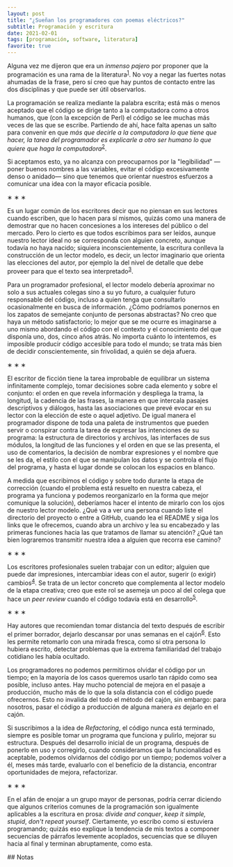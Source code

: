 ```yaml
---
layout: post
title: "¿Sueñan los programadores con poemas eléctricos?"
subtitle: Programación y escritura
date: 2021-02-01
tags: [programación, software, literatura]
favorite: true
---
```


Alguna vez me dijeron que era un *inmenso pajero* por proponer que la programación es una rama de la literatura<sup><a id="fnr.1" class="footref" href="#fn.1" role="doc-backlink">1</a></sup>. No voy a negar las fuertes notas ahumadas de la frase, pero sí creo que hay puntos de contacto entre las dos disciplinas y que puede ser útil observarlos.

La programación se realiza mediante la palabra escrita; está más o menos aceptado que el código se dirige tanto a la computadora como a otros humanos, que (con la excepción de Perl) el código se lee muchas más veces de las que se escribe. Partiendo de ahí, hace falta apenas un salto para convenir en que *más que decirle a la computadora lo que tiene que hacer, la tarea del programador es explicarle a otro ser humano lo que quiere que haga la computadora*<sup><a id="fnr.2" class="footref" href="#fn.2" role="doc-backlink">2</a></sup>.

Si aceptamos esto, ya no alcanza con preocuparnos por la "legibilidad" &#x2014;poner buenos nombres a las variables, evitar el código excesivamente denso o anidado&#x2014; sino que tenemos que orientar nuestros esfuerzos a comunicar una idea con la mayor eficacia posible.

<div class="org-center">
<p>
&lowast; &lowast; &lowast;
</p>
</div>

Es un lugar común de los escritores decir que no piensan en sus lectores cuando escriben, que lo hacen para sí mismos, quizás como una manera de demostrar que no hacen concesiones a los intereses del público o del mercado. Pero lo cierto es que todos escribimos para ser leídos, aunque nuestro lector ideal no se corresponda con alguien concreto, aunque todavía no haya nacido; siquiera inconscientemente, la escritura conlleva la construcción de un lector modelo, es decir, un lector imaginario que orienta las elecciones del autor, por ejemplo la del nivel de detalle que debe proveer para que el texto sea interpretado<sup><a id="fnr.3" class="footref" href="#fn.3" role="doc-backlink">3</a></sup>.

Para un programador profesional, el lector modelo debería aproximar no solo a sus actuales colegas sino a su yo futuro, a cualquier futuro responsable del código, incluso a quien tenga que consultarlo ocasionalmente en busca de información. ¿Cómo podríamos ponernos en los zapatos de semejante conjunto de personas abstractas? No creo que haya un método satisfactorio; lo mejor que se me ocurre es imaginarse a uno mismo abordando el código con el contexto y el conocimiento del que disponía uno, dos, cinco años atrás. No importa cuánto lo intentemos, es imposible producir código accesible para todo el mundo; se trata más bien de decidir conscientemente, sin frivolidad, a quién se deja afuera.

<div class="org-center">
<p>
&lowast; &lowast; &lowast;
</p>
</div>

El escritor de ficción tiene la tarea improbable de equilibrar un sistema infinitamente complejo, tomar decisiones sobre cada elemento y sobre el conjunto: el orden en que revela información y despliega la trama, la longitud, la cadencia de las frases, la manera en que intercala pasajes descriptivos y diálogos, hasta las asociaciones que prevé evocar en su lector con la elección de este o aquel adjetivo. De igual manera el programador dispone de toda una paleta de instrumentos que pueden servir o conspirar contra la tarea de expresar las intenciones de su programa: la estructura de directorios y archivos, las interfaces de sus módulos, la longitud de las funciones y el orden en que se las presenta, el uso de comentarios, la decisión de nombrar expresiones y el nombre que se les da, el estilo con el que se manipulan los datos y se controla el flujo del programa, y hasta el lugar donde se colocan los espacios en blanco.

A medida que escribimos el código y sobre todo durante la etapa de corrección (cuando el problema está resuelto en nuestra cabeza, el programa ya funciona y podemos reorganizarlo  en la forma que mejor comunique la solución), deberíamos hacer el intento de mirarlo con los ojos de nuestro lector modelo. ¿Qué va a ver una persona cuando liste el directorio del proyecto o entre a GitHub, cuando lea el README y siga los links que le ofrecemos, cuando abra un archivo y lea su encabezado y las primeras funciones hacia las que tratamos de llamar su atención? ¿Qué tan bien lograremos transmitir nuestra idea a alguien que recorra ese camino?

<div class="org-center">
<p>
&lowast; &lowast; &lowast;
</p>
</div>

Los escritores profesionales suelen trabajar con un editor; alguien que puede dar impresiones, intercambiar ideas con el autor, sugerir (o exigir) cambios<sup><a id="fnr.4" class="footref" href="#fn.4" role="doc-backlink">4</a></sup>. Se trata de un lector concreto que complementa al lector modelo de la etapa creativa; creo que este rol se asemeja un poco al del colega que hace un *peer review* cuando el código todavía está en desarrollo<sup><a id="fnr.5" class="footref" href="#fn.5" role="doc-backlink">5</a></sup>.

<div class="org-center">
<p>
&lowast; &lowast; &lowast;
</p>
</div>

Hay autores que recomiendan tomar distancia del texto después de escribir el primer borrador, dejarlo descansar por unas semanas en el cajón<sup><a id="fnr.6" class="footref" href="#fn.6" role="doc-backlink">6</a></sup>. Esto les permite retomarlo con una mirada fresca, como si otra persona lo hubiera escrito, detectar problemas que la extrema familiaridad del trabajo cotidiano les había ocultado.

Los programadores no podemos permitirnos olvidar el código por un tiempo; en la mayoría de los casos queremos usarlo tan rápido como sea posible, incluso antes. Hay mucho potencial de mejora en el pasaje a producción, mucho más de lo que la sola distancia con el código puede ofrecernos. Esto no invalida del todo el método del cajón, sin embargo: para nosotros, pasar el código a producción de alguna manera *es* dejarlo en el cajón.

Si suscribimos a la idea de *Refactoring*, el código nunca está terminado, siempre es posible tomar un programa que funciona y pulirlo, mejorar su estructura. Después del desarrollo inicial de un programa, después de ponerlo en uso y corregirlo, cuando consideramos que la funcionalidad es aceptable, podemos olvidarnos del código por un tiempo; podemos volver a él, meses más tarde, evaluarlo con el beneficio de la distancia, encontrar oportunidades de mejora, refactorizar.

<div class="org-center">
<p>
&lowast; &lowast; &lowast;
</p>
</div>

En el afán de enojar a un grupo mayor de personas, podría cerrar diciendo que algunos criterios comunes de la programación son igualmente aplicables a la escritura en prosa: *divide and conquer*, *keep it simple, stupid*, *don't repeat yourself*. Ciertamente, yo escribo como si estuviera programando; quizás eso explique la tendencia de mis textos a componer secuencias de párrafos levemente acoplados, secuencias que se diluyen hacia al final y terminan abruptamente, como esta.

<section class="footnotes" markdown=1>
## Notas
<!--- 
# Notas al pie de p&aacute;gina

 -->
<sup><a id="fn.1" href="#fnr.1">1</a></sup> [A pythonist finds a new home at Clojure land](https://www.reddit.com/r/programming/comments/65ct5j/a_pythonist_finds_a_new_home_at_clojure_land/dgau7bp/?utm_source=reddit&utm_medium=web2x&context=3).

<sup><a id="fn.2" href="#fnr.2">2</a></sup> [Literate Programming](http://www.literateprogramming.com/knuthweb.pdf), de Donald Knuth.

<sup><a id="fn.3" href="#fnr.3">3</a></sup> [Lector in Codigo](https://alvaro-videla.com/2018/05/lector-in-codigo.html#the-model-reader), de Álvaro Videla.

<sup><a id="fn.4" href="#fnr.4">4</a></sup> [The Art of Editing No. 1](https://www.theparisreview.org/interviews/1760/the-art-of-editing-no-1-robert-gottlieb), entrevista a Robert Gottlieb.

<sup><a id="fn.5" href="#fnr.5">5</a></sup> Me gustaría una herramienta de GitHub que permitiera presentar los cambios de un pull request en un orden arbitrario, intercalando texto descriptivo, una especie de *literate diffing*.

<sup><a id="fn.6" href="#fnr.6">6</a></sup> Por ejemplo: [Chéjov](https://www.pagina12.com.ar/diario/suplementos/libros/subnotas/1823-238-2005-11-13.html) y [Stephen King](https://www.businessinsider.com/stephen-king-on-how-to-write-2014-8#20-when-youre-finished-writing-take-a-long-step-back-220).

---

[English version](../../2021-09-22-do-programmers-dream-of-electronic-poems).

</section>

